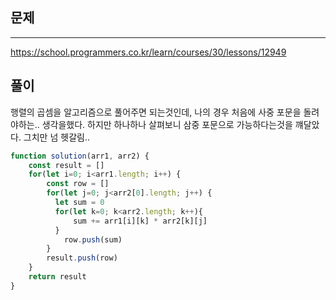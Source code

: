 ## 문제
---
https://school.programmers.co.kr/learn/courses/30/lessons/12949

## 풀이
행렬의 곱셈을 알고리즘으로 풀어주면 되는것인데, 나의 경우 처음에 사중 포문을 돌려야하는.. 생각을했다. 
하지만 하나하나 살펴보니 삼중 포문으로 가능하다는것을 꺠달았다. 그치만 넘 헷갈림..
```jsx
function solution(arr1, arr2) {
    const result = []
    for(let i=0; i<arr1.length; i++) { 
        const row = []
        for(let j=0; j<arr2[0].length; j++) { 
          let sum = 0
          for(let k=0; k<arr2.length; k++){
              sum += arr1[i][k] * arr2[k][j]
          }
            row.push(sum)
        }
        result.push(row)
    }
    return result
}
```
